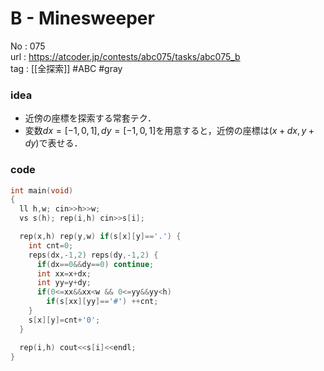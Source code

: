 # B - Minesweeper

No	: 075  
url	: https://atcoder.jp/contests/abc075/tasks/abc075_b  
tag	: [[全探索]]  #ABC #gray

### idea
- 近傍の座標を探索する常套テク．
- 変数$dx=[-1,0,1],dy=[-1,0,1]$を用意すると，近傍の座標は$(x+dx,y+dy)$で表せる．

### code
```cpp
int main(void)
{
  ll h,w; cin>>h>>w;
  vs s(h); rep(i,h) cin>>s[i];

  rep(x,h) rep(y,w) if(s[x][y]=='.') {
    int cnt=0;
    reps(dx,-1,2) reps(dy,-1,2) {
      if(dx==0&&dy==0) continue;
      int xx=x+dx;
      int yy=y+dy;
      if(0<=xx&&xx<w && 0<=yy&&yy<h)
      	if(s[xx][yy]=='#') ++cnt;
    }
    s[x][y]=cnt+'0';
  }

  rep(i,h) cout<<s[i]<<endl;
}
```
